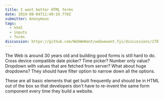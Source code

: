 ```yaml
---
title: I want better HTML forms
date: 2019-08-04T11:49:19.770Z
submitter: Anonymous
tags:
  - html
  - inputs
  - forms
discussion: https://github.com/WebWeWant/webwewant.fyi/discussions/178
---
```



The Web is around 30 years old and building good forms is still hard to do. Cross device compatible date picker? Time picker? Number only value? Dropdown with values that are fetched from server? What about huge dropdowns? They should have filter option to narrow down all the options. 

These are all basic elements that get built frequently and should be in HTML out of the box so that developers don't have to re-invent the same form component every time they build a website.
